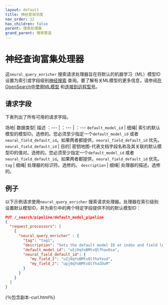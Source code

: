 ```yaml
---
layout: default
title: 神经查询浓度
nav_order: 12
has_children: false
parent: 搜索处理器
grand_parent: 搜索管道
---
```


# 神经查询富集处理器

这`neural_query_enricher` 搜索请求处理器旨在将默认的机器学习（ML）模型ID设置为索引或字段级别[神经搜索]({{site.url}}{{site.baseurl}}/search-plugins/neural-search/) 查询。要了解有关ML模型的更多信息，请参阅[在OpenSearch中使用ML模型]({{site.url}}{{site.baseurl}}/ml-commons-plugin/ml-framework/) 和[连接到远程型号]({{site.url}}{{site.baseurl}}/ml-commons-plugin/extensibility/index/)。

## 请求字段

下表列出了所有可用的请求字段。

场地| 数据类型| 描述
：--- | ：--- | ：---
`default_model_id` | 细绳| 索引的默认模型的模型ID。选修的。您必须至少指定一个`default_model_id` 或者`neural_field_default_id`。如果两者都提供，`neural_field_default_id` 优先。
`neural_field_default_id` | 目的| 密钥地图-代表文档字段名称及其关联的默认模型ID的值对。选修的。您必须至少指定一个`default_model_id` 或者`neural_field_default_id`。如果两者都提供，`neural_field_default_id` 优先。
`tag` | 细绳| 处理器的标识符。选修的。
`description` | 细绳| 处理器的描述。选修的。

## 例子

以下示例请求使用`neural_query_enricher` 搜索请求处理器。处理器在索引级别设置默认模型ID，并为索引中的两个特定字段提供不同的默认模型ID：

```json
PUT /_search/pipeline/default_model_pipeline 
{
  "request_processors": [
    {
      "neural_query_enricher" : {
        "tag": "tag1",
        "description": "Sets the default model ID at index and field levels",
        "default_model_id": "u5j0qYoBMtvQlfhaxOsa",
        "neural_field_default_id": {
           "my_field_1": "uZj0qYoBMtvQlfhaYeud",
           "my_field_2": "upj0qYoBMtvQlfhaZOuM"
        }
      }
    }
  ]
}
```
{％包含副本-curl.html％}

